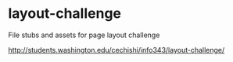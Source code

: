 layout-challenge
================

File stubs and assets for page layout challenge

http://students.washington.edu/cechishi/info343/layout-challenge/